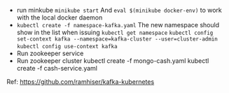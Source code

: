 * run minkube
  `minikube start` 
  And `eval $(minikube docker-env)` to work with the local docker daemon 
* `kubectl create -f namespace-kafka.yaml` 
   The new namespace should show in the list when issuing `kubectl get namespace`
   `kubectl config set-context kafka --namespace=kafka-cluster --user=cluster-admin`
   `kubectl config use-context kafka`
* Run zookeeper service
* Run zookeeper cluster
kubectl create -f mongo-cash.yaml 
kubectl create -f cash-service.yaml 



Ref: https://github.com/ramhiser/kafka-kubernetes

